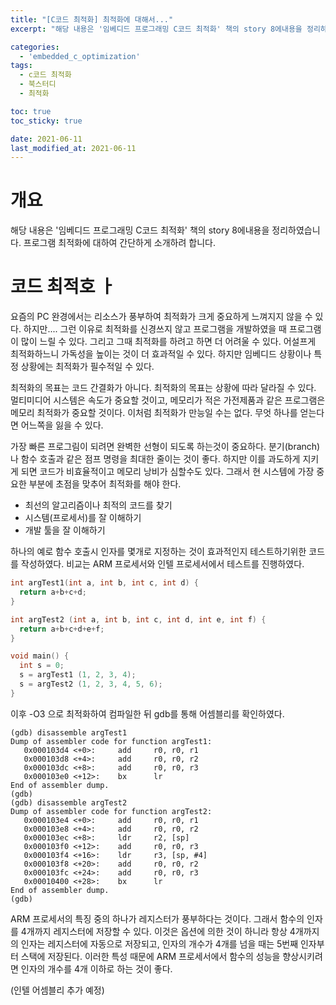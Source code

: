 ```yaml
---
title: "[C코드 최적화] 최적화에 대해서..."
excerpt: "해당 내용은 '임베디드 프로그래밍 C코드 최적화' 책의 story 8에내용을 정리하였습니다."

categories:
  - 'embedded_c_optimization'
tags:
  - c코드 최적화
  - 북스터디
  - 최적화

toc: true
toc_sticky: true

date: 2021-06-11
last_modified_at: 2021-06-11
---
```


# 개요

해당 내용은 '임베디드 프로그래밍 C코드 최적화' 책의 story 8에내용을 정리하였습니다. 프로그램 최적화에 대하여 간단하게 소개하려 합니다. 

# 코드 최적호 ㅏ

요즘의 PC 완경에서는 리소스가 풍부하여 최적화가 크게 중요하게 느껴지지 않을 수 있다. 하지만.... 그런 이유로 최적화를 신경쓰지 않고 프로그램을 개발하였을 때 프로그램이 많이 느릴 수 있다. 그리고 그때 최적화를 하려고 하면 더 어려울 수 있다. 어설프게 최적화하느니 가독성을 높이는 것이 더 효과적일 수 있다. 하지만 임베디드 상황이나 특정 상황에는 최적화가 필수적일 수 있다. 

최적화의 목표는 코드 간결화가 아니다. 최적화의 목표는 상황에 따라 달라질 수 있다. 멀티미디어 시스템은 속도가 중요할 것이고, 메모리가 적은 가전제품과 같은 프로그램은 메모리 최적화가 중요할 것이다. 이처럼 최적화가 만능일 수는 없다. 무엇 하나를 얻는다면 어느쪽을 잃을 수 있다. 

가장 빠른 프로그림이 되려면 완벽한 선형이 되도록 하는것이 중요하다. 분기(branch)나 함수 호출과 같은 점프 명령을 최대한 줄이는 것이 좋다. 하지만 이를 과도하게 지키게 되면 코드가 비효율적이고 메모리 낭비가 심할수도 있다. 그래서 현 시스템에 가장 중요한 부분에 초점을 맞추어 최적화를 해야 한다. 

* 최선의 알고리즘이나 최적의 코드를 찾기
* 시스템(프로세서)를 잘 이해하기
* 개발 툴을 잘 이해하기 

하나의 예로 함수 호출시 인자를 몇개로 지정하는 것이 효과적인지 테스트하기위한 코드를 작성하였다.  비교는 ARM 프로세서와 인텔 프로세서에서 테스트를 진행하였다. 

```c
int argTest1(int a, int b, int c, int d) {
  return a+b+c+d;
}

int argTest2 (int a, int b, int c, int d, int e, int f) {
  return a+b+c+d+e+f;
}

void main() {
  int s = 0;
  s = argTest1 (1, 2, 3, 4);
  s = argTest2 (1, 2, 3, 4, 5, 6);
}
```

이후 -O3 으로 최적화하여 컴파일한 뒤 gdb를 통해 어셈블리를 확인하였다.

```
(gdb) disassemble argTest1
Dump of assembler code for function argTest1:
   0x000103d4 <+0>:     add     r0, r0, r1
   0x000103d8 <+4>:     add     r0, r0, r2
   0x000103dc <+8>:     add     r0, r0, r3
   0x000103e0 <+12>:    bx      lr
End of assembler dump.
(gdb)
(gdb) disassemble argTest2
Dump of assembler code for function argTest2:
   0x000103e4 <+0>:     add     r0, r0, r1
   0x000103e8 <+4>:     add     r0, r0, r2
   0x000103ec <+8>:     ldr     r2, [sp]
   0x000103f0 <+12>:    add     r0, r0, r3
   0x000103f4 <+16>:    ldr     r3, [sp, #4]
   0x000103f8 <+20>:    add     r0, r0, r2
   0x000103fc <+24>:    add     r0, r0, r3
   0x00010400 <+28>:    bx      lr
End of assembler dump.
(gdb)
```

ARM 프로세서의 특징 중의 하나가 레지스터가 풍부하다는 것이다. 그래서 함수의 인자를 4개까지 레지스터에 저장할 수 있다. 이것은 옵션에 의한 것이 하니라 항상 4개까지의 인자는 레지스터에 자동으로 저장되고, 인자의 개수가 4개를 넘을 때는 5번째 인자부터 스택에 저장된다. 이러한 특성 때문에 ARM 프로세서에서 함수의 성능을 향상시키려면 인자의 개수를 4개 이하로 하는 것이 좋다.

(인텔 어셈블리 추가 예정)
